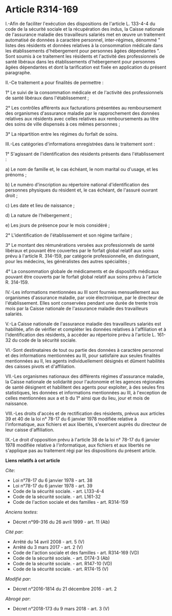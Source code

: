 # Article R314-169

I.-Afin de faciliter l'exécution des dispositions de l'article L. 133-4-4 du code de la sécurité sociale et la récupération
des indus, la Caisse nationale de l'assurance maladie des travailleurs salariés met en œuvre un traitement automatisé de
données à caractère personnel, inter-régimes, dénommé " listes des résidents et données relatives à la consommation médicale
dans les établissements d'hébergement pour personnes âgées dépendantes ". Sont soumis à ce traitement les résidents et
l'activité des professionnels de santé libéraux dans les établissements d'hébergement pour personnes âgées dépendantes et
dont la tarification est fixée en application du présent paragraphe. 

II.-Ce traitement a pour finalités de permettre : 

1° Le suivi de la consommation médicale et de l'activité des professionnels de santé libéraux dans l'établissement ; 

2° Les contrôles afférents aux facturations présentées au remboursement des organismes d'assurance maladie par le
rapprochement des données relatives aux résidents avec celles relatives aux remboursements au titre des soins de ville
dispensés à ces mêmes personnes ; 

3° La répartition entre les régimes du forfait de soins. 

III.-Les catégories d'informations enregistrées dans le traitement sont : 

1° S'agissant de l'identification des résidents présents dans l'établissement : 

a) Le nom de famille et, le cas échéant, le nom marital ou d'usage, et les prénoms ; 

b) Le numéro d'inscription au répertoire national d'identification des personnes physiques du résident et, le cas échéant, de
l'assuré ouvrant droit ; 

c) Les date et lieu de naissance ; 

d) La nature de l'hébergement ; 

e) Les jours de présence pour le mois considéré ; 

2° L'identification de l'établissement et son régime tarifaire ; 

3° Le montant des rémunérations versées aux professionnels de santé libéraux et pouvant être couvertes par le forfait global
relatif aux soins prévu à l'article R. 314-159, par catégorie professionnelle, en distinguant, pour les médecins, les
généralistes des autres spécialités ; 

4° La consommation globale de médicaments et de dispositifs médicaux pouvant être couverts par le forfait global relatif aux
soins prévu à l'article R. 314-159. 

IV.-Les informations mentionnées au III sont fournies mensuellement aux organismes d'assurance maladie, par voie
électronique, par le directeur de l'établissement. Elles sont conservées pendant une durée de trente trois mois par la Caisse
nationale de l'assurance maladie des travailleurs salariés. 

V.-La Caisse nationale de l'assurance maladie des travailleurs salariés est habilitée, afin de vérifier et compléter les
données relatives à l'affiliation et à l'identification des résidents, à accéder au répertoire prévu à l'article L. 161-32 du
code de la sécurité sociale. 

VI.-Sont destinataires de tout ou partie des données à caractère personnel et des informations mentionnées au III, pour
satisfaire aux seules finalités mentionnées au II, les agents individuellement désignés et dûment habilités des caisses
pivots et d'affiliation. 

VII.-Les organismes nationaux des différents régimes d'assurance maladie, la Caisse nationale de solidarité pour l'autonomie
et les agences régionales de santé désignent et habilitent des agents pour exploiter, à des seules fins statistiques, les
données et informations mentionnées au III, à l'exception de celles mentionnées aux a et b du 1° ainsi que du lieu, jour et
mois de naissance. 

VIII.-Les droits d'accès et de rectification des résidents, prévus aux articles 39 et 40 de la loi n° 78-17 du 6 janvier 1978
modifiée relative à l'informatique, aux fichiers et aux libertés, s'exercent auprès du directeur de leur caisse
d'affiliation. 

IX.-Le droit d'opposition prévu à l'article 38 de la loi n° 78-17 du 6 janvier 1978 modifiée relative à l'informatique, aux
fichiers et aux libertés ne s'applique pas au traitement régi par les dispositions du présent article.

**Liens relatifs à cet article**

_Cite_:

  - Loi n°78-17 du 6 janvier 1978 - art. 38
  - Loi n°78-17 du 6 janvier 1978 - art. 39
  - Code de la sécurité sociale. - art. L133-4-4
  - Code de la sécurité sociale. - art. L161-32
  - Code de l'action sociale et des familles - art. R314-159

_Anciens textes_:

  - Décret n°99-316 du 26 avril 1999 - art. 11 (Ab)

_Cité par_:

  - Arrêté du 14 avril 2008 - art. 5 (V)
  - Arrêté du 3 mars 2017 - art. 2 (V)
  - Code de l'action sociale et des familles - art. R314-169 (VD)
  - Code de la sécurité sociale. - art. D174-3 (Ab)
  - Code de la sécurité sociale. - art. R147-10 (VD)
  - Code de la sécurité sociale. - art. R174-15 (V)

_Modifié par_:

  - Décret n°2016-1814 du 21 décembre 2016 - art. 2

_Abrogé par_:

  - Décret n°2018-173 du 9 mars 2018 - art. 3 (V)
